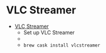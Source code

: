 # VLC Streamer
- [VLC Streamer](https://hobbyistsoftware.com/vlcstreamer)
  -  Set up VLC Streamer
  - 
  - `brew cask install vlcstreamer`
